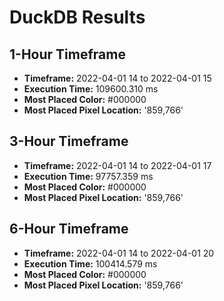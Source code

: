 # DuckDB Results


## 1-Hour Timeframe
- **Timeframe:** 2022-04-01 14 to 2022-04-01 15
- **Execution Time:** 109600.310 ms
- **Most Placed Color:** #000000
- **Most Placed Pixel Location:** '859,766'

## 3-Hour Timeframe
- **Timeframe:** 2022-04-01 14 to 2022-04-01 17
- **Execution Time:** 97757.359 ms
- **Most Placed Color:** #000000
- **Most Placed Pixel Location:** '859,766'

## 6-Hour Timeframe
- **Timeframe:** 2022-04-01 14 to 2022-04-01 20
- **Execution Time:** 100414.579 ms
- **Most Placed Color:** #000000
- **Most Placed Pixel Location:** '859,766'
